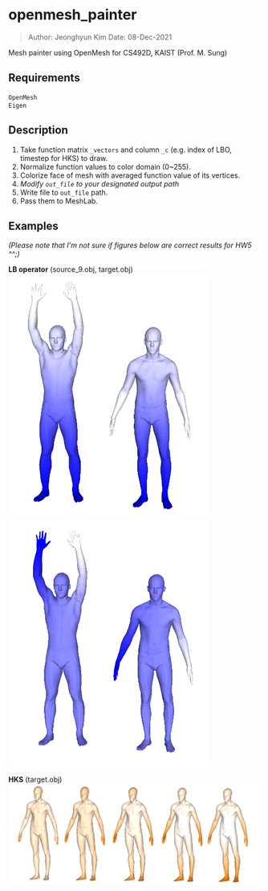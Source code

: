 # openmesh_painter
> Author: Jeonghyun Kim 
> Date: 08-Dec-2021

Mesh painter using OpenMesh for CS492D, KAIST (Prof. M. Sung)

## Requirements
```
OpenMesh
Eigen
```

## Description
1. Take function matrix `_vectors` and column `_c` (e.g. index of LBO, timestep for HKS) to draw. 
2. Normalize function values to color domain (0~255).
3. Colorize face of mesh with averaged function value of its vertices. 
4. *Modify `out_file` to your designated output path*
5. Write file to `out_file` path.
6. Pass them to MeshLab.

## Examples
*(Please note that I'm not sure if figures below are correct results for HW5 ^^;)*  

**LB operator** (source_9.obj, target.obj)<br>
<img src="./lambda_0.PNG" width="400px"> <img src="./lambda_2.PNG" width="400px">

**HKS** (target.obj) <br>
<img src="./target_hks.PNG" width="800px">

